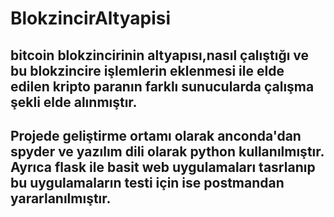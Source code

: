 # BlokzincirAltyapisi
## bitcoin blokzincirinin altyapısı,nasıl çalıştığı ve bu blokzincire işlemlerin eklenmesi ile elde edilen kripto paranın farklı sunucularda çalışma şekli elde alınmıştır.
## Projede geliştirme ortamı olarak anconda'dan spyder ve yazılım dili olarak python kullanılmıştır. Ayrıca flask ile basit web uygulamaları tasrlanıp bu uygulamaların testi için ise postmandan yararlanılmıştır.
